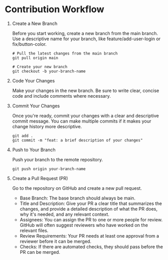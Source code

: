 # Contribution Workflow

1. Create a New Branch

    Before you start working, create a new branch from the main branch. Use a descriptive name for your branch, like feature/add-user-login or fix/button-color.

    ```
    # Pull the latest changes from the main branch
    git pull origin main

    # Create your new branch
    git checkout -b your-branch-name
    ```

2. Code Your Changes

    Make your changes in the new branch. Be sure to write clear, concise code and include comments where necessary.

3. Commit Your Changes

    Once you're ready, commit your changes with a clear and descriptive commit message. You can make multiple commits if it makes your change history more descriptive.

    ```
    git add .
    git commit -m "feat: a brief description of your changes"
    ```

4. Push to Your Branch

    Push your branch to the remote repository.

    `git push origin your-branch-name`

5. Create a Pull Request (PR)

   Go to the repository on GitHub and create a new pull request.

   - Base Branch: The base branch should always be main.
   - Title and Description: Give your PR a clear title that summarizes the changes, and provide a detailed description of what the PR does, why it's needed, and any relevant context.
   - Assignees: You can assign the PR to one or more people for review. GitHub will often suggest reviewers who have worked on the relevant files.
   - Review Requirements: Your PR needs at least one approval from a reviewer before it can be merged.
   - Checks: If there are automated checks, they should pass before the PR can be merged.
